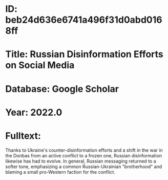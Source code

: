 # ID: beb24d636e6741a496f31d0abd0168ff
# Title: Russian Disinformation Efforts on Social Media
# Database: Google Scholar
# Year: 2022.0
# Fulltext:
Thanks to Ukraine's counter-disinformation efforts and a shift in the war in the Donbas from an active conflict to a frozen one, Russian disinformation likewise has had to evolve.
In general, Russian messaging returned to a softer tone, emphasizing a common Russian-Ukrainian "brotherhood" and blaming a small pro-Western faction for the conflict.